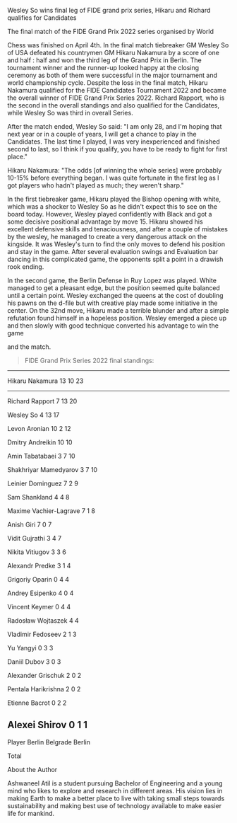 Wesley So wins final leg of FIDE grand prix series, Hikaru and Richard
qualifies for Candidates

The final match of the FIDE Grand Prix 2022 series organised by World

Chess was finished on April 4th. In the final match tiebreaker GM Wesley
So of USA defeated his countrymen GM Hikaru Nakamura by a score of one
and half : half and won the third leg of the Grand Prix in Berlin. The
tournament winner and the runner-up looked happy at the closing ceremony
as both of them were successful in the major tournament and world
championship cycle. Despite the loss in the final match, Hikaru Nakamura
qualified for the FIDE Candidates Tournament 2022 and became the overall
winner of FIDE Grand Prix Series 2022. Richard Rapport, who is the
second in the overall standings and also qualified for the Candidates,
while Wesley So was third in overall Series.

After the match ended, Wesley So said: \"I am only 28, and I\'m hoping
that next year or in a couple of years, I will get a chance to play in
the Candidates. The last time I played, I was very inexperienced and
finished second to last, so I think if you qualify, you have to be ready
to fight for first place.\"

Hikaru Nakamura: \"The odds \[of winning the whole series\] were
probably 10-15% before everything began. I was quite fortunate in the
first leg as I got players who hadn\'t played as much; they weren\'t
sharp.\"

In the first tiebreaker game, Hikaru played the Bishop opening with
white, which was a shocker to Wesley So as he didn\'t expect this to see
on the board today. However, Wesley played confidently with Black and
got a some decisive positional advantage by move 15. Hikaru showed his
excellent defensive skills and tenaciousness, and after a couple of
mistakes by the wesley, he managed to create a very dangerous attack on
the kingside. It was Wesley\'s turn to find the only moves to defend his
position and stay in the game. After several evaluation swings and
Evaluation bar dancing in this complicated game, the opponents split a
point in a drawish rook ending.

In the second game, the Berlin Defense in Ruy Lopez was played. White
managed to get a pleasant edge, but the position seemed quite balanced
until a certain point. Wesley exchanged the queens at the cost of
doubling his pawns on the d-file but with creative play made some
initiative in the center. On the 32nd move, Hikaru made a terrible
blunder and after a simple refutation found himself in a hopeless
position. Wesley emerged a piece up and then slowly with good technique
converted his advantage to win the game

and the match.

> FIDE Grand Prix Series 2022 final standings:

  --------------------------------------------------------------------------
  Hikaru Nakamura                 13                        10          23
  ------------------------------- ----------- ------------- ----------- ----
  Richard Rapport                 7           13                        20

  Wesley So                       4                         13          17

  Levon Aronian                   10                        2           12

  Dmitry Andreikin                            10                        10

  Amin Tabatabaei                             3             7           10

  Shakhriyar Mamedyarov                       3             7           10

  Leinier Dominguez               7                         2           9

  Sam Shankland                               4             4           8

  Maxime Vachier-Lagrave                      7             1           8

  Anish Giri                                  7             0           7

  Vidit Gujrathi                  3                         4           7

  Nikita Vitiugov                             3             3           6

  Alexandr Predke                             3             1           4

  Grigoriy Oparin                 0                         4           4

  Andrey Esipenko                 4                         0           4

  Vincent Keymer                  0                         4           4

  Radosław Wojtaszek              4                                     4

  Vladimir Fedoseev               2           1                         3

  Yu Yangyi                                   0             3           3

  Daniil Dubov                    3                         0           3

  Alexander Grischuk              2           0                         2

  Pentala Harikrishna             2           0                         2

  Etienne Bacrot                  0           2                         2

  Alexei Shirov                   0           1                         1
  --------------------------------------------------------------------------

Player Berlin Belgrade Berlin

Total

About the Author

Ashwaneel Atil is a student pursuing Bachelor of Engineering and a young
mind who likes to explore and research in different areas. His vision
lies in making Earth to make a better place to live with taking small
steps towards sustainability and making best use of technology available
to make easier life for mankind.
